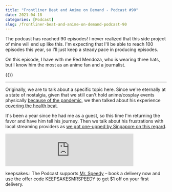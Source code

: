 ```yaml
---
title: "Frontliner Beat and Anime on Demand - Podcast #90"
date: 2021-04-18
categories: [Podcast]
slug: /frontliner-beat-and-anime-on-demand-podcast-90
---
```


The podcast has reached 90 episodes! I never realized that this side project of mine will end up like this. I'm expecting that I'll be able to reach 100 episodes this year, so I'll just keep a steady pace in producing episodes.

On this episode, I have with me Red Mendoza, who is wearing three hats, but I know him the most as an anime fan and a journalist.

{{<youtube BKfcZHzzkkg>}}

* * *

Originally, we are to talk about a specific topic here. Since we're eternally at a state of nostalgia, given that we still can't hold anime/cosplay events physically [because of the pandemic](/covid19-diary-live-blog/), we then talked about his experience [covering the health beat](https://www.manilatimes.net/author/red-mendoza/).

It's been a year since he had me as a guest, so this time I'm returning the favor and have him tell his journey. Then we talk about his frustrations with local streaming providers as [we got one-upped by Singapore on this regard](https://www.facebook.com/redmendozaPH/posts/5124318804305139).

<iframe src="https://anchor.fm/keepsakes/embed/episodes/Episode-90-Frontliner-Beat--Anime-on-Demand-eurb5q/a-a581n8e" height="102px" width="400px" frameborder="0" scrolling="no"></iframe>

keepsakes.: The Podcast supports [Mr. Speedy](http://podlink.co/wgq) – book a delivery now and use the offer code KEEPSAKESMRSPEEDY to get $1 off on your first delivery.
